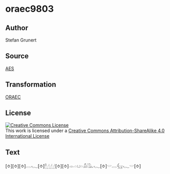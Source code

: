 # oraec9803

## Author

Stefan Grunert

## Source

[AES](https://github.com/simondschweitzer/aes)

## Transformation

[ORAEC](https://oraec.github.io/)

## License

<a rel="license" href="http://creativecommons.org/licenses/by-sa/4.0/"><img alt="Creative Commons License" style="border-width:0" src="https://i.creativecommons.org/l/by-sa/4.0/88x31.png" /></a><br />This work is licensed under a <a rel="license" href="http://creativecommons.org/licenses/by-sa/4.0/">Creative Commons Attribution-ShareAlike 4.0 International License</a>

## Text

[⯑][⯑][⯑]𓂋𓆑[⯑]𓊽𓊨𓊨𓊨[⯑][⯑]𓁹𓏏𓂓𓏏𓀋𓇋𓅓𓆑[⯑]𓎟𓂋𓃶𓆑𓎟[⯑]<br>
